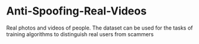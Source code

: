 # Anti-Spoofing-Real-Videos
Real photos and videos of people. The dataset can be used for the tasks of training algorithms to distinguish real users from scammers
